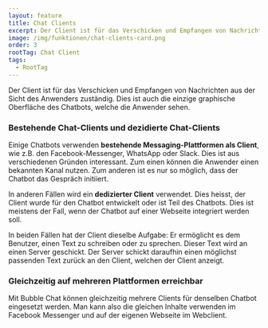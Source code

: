 ```yaml
---
layout: feature
title: Chat Clients
excerpt: Der Client ist für das Verschicken und Empfangen von Nachrichten aus der Sicht des Anwenders zuständig. Dies ist auch die einzige Komponente eines Chatbots, welche die Anwender sehen.
image: /img/funktionen/chat-clients-card.png
order: 3
rootTag: Chat Client
tags:
  - RootTag
---
```


Der Client ist für das Verschicken und Empfangen von Nachrichten aus der Sicht des Anwenders zuständig. Dies ist auch die einzige graphische Oberfläche des Chatbots, welche die Anwender sehen.

### Bestehende Chat-Clients und dezidierte Chat-Clients

Einige Chatbots verwenden **bestehende Messaging-Plattformen als Client**, wie z.B. den Facebook-Messenger, WhatsApp oder Slack. Dies ist aus verschiedenen Gründen interessant. Zum einen können die Anwender einen bekannten Kanal nutzen. Zum anderen ist es nur so möglich, dass der Chatbot das Gespräch initiiert.

In anderen Fällen wird ein **dedizierter Client** verwendet. Dies heisst, der Client wurde für den Chatbot entwickelt oder ist Teil des Chatbots. Dies ist meistens der Fall, wenn der Chatbot auf einer Webseite integriert werden soll.

In beiden Fällen hat der Client dieselbe Aufgabe: Er ermöglicht es dem Benutzer, einen Text zu schreiben oder zu sprechen. Dieser Text wird an einen Server geschickt. Der Server schickt daraufhin einen möglichst passenden Text zurück an den Client, welchen der Client anzeigt.

### Gleichzeitig auf mehreren Plattformen erreichbar

Mit Bubble Chat können gleichzeitig mehrere Clients für denselben Chatbot eingesetzt werden. Man kann also die gleichen Inhalte verwenden im Facebook Messenger und auf der eigenen Webseite im Webclient.
